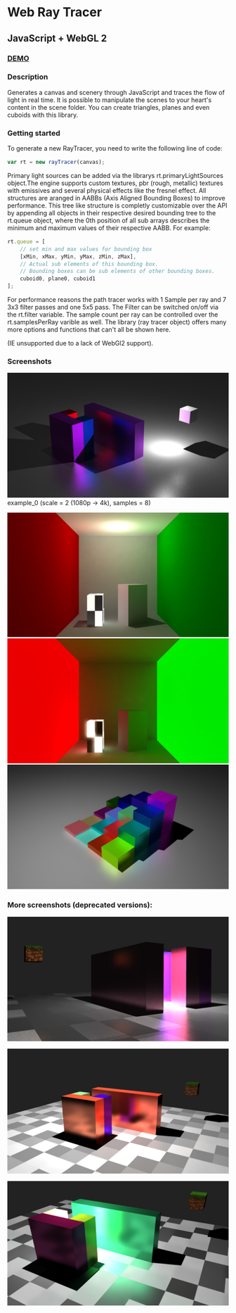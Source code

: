# Web Ray Tracer

## JavaScript + WebGL 2

### [DEMO](https://arbobendik.github.io/web-ray-tracer/exampleLoader.html)

### Description
Generates a canvas and scenery through JavaScript and traces the flow of light in real time.
It is possible to manipulate the scenes to your heart's content in the scene folder.
You can create triangles, planes and even cuboids with this library.

### Getting started
To generate a new RayTracer, you need to write the following line of code:
```javascript
var rt = new rayTracer(canvas);
```

Primary light sources can be added via the librarys rt.primaryLightSources object.The engine supports custom textures,
pbr (rough, metallic) textures with emissives and several physical effects like the fresnel effect.
All structures are aranged in AABBs (Axis Aligned Bounding Boxes) to improve performance.
This tree like structure is completly customizable over the API by appending all objects in
their respective desired bounding tree to the rt.queue object, where the 0th position of all sub arrays
describes the minimum and maximum values of their respective AABB. For example:

```javascript
rt.queue = [
    // set min and max values for bounding box
    [xMin, xMax, yMin, yMax, zMin, zMax],
    // Actual sub elements of this bounding box.
    // Bounding boxes can be sub elements of other bounding boxes.
    cuboid0, plane0, cuboid1
];
```
For performance reasons the path tracer works with 1 Sample per ray and 7 3x3 filter passes and one 5x5 pass.
The Filter can be switched on/off via the rt.filter variable.
The sample count per ray can be controlled over the rt.samplesPerRay varible as well.
The library (ray tracer object) offers many more options and functions that can't all be shown here.

(IE unsupported due to a lack of WebGl2 support).


### Screenshots

![](screenshots/screen2.png?raw=true)
example_0 (scale = 2 (1080p -> 4k), samples = 8)



![](screenshots/cornell.png?raw=true)
![](screenshots/emissive.png?raw=true)
![](screenshots/wave.png?raw=true)


### More screenshots (deprecated versions):

![](screenshots/screen3.png?raw=true)

![](screenshots/screen1.png?raw=true)

![](screenshots/screen0.png?raw=true)
